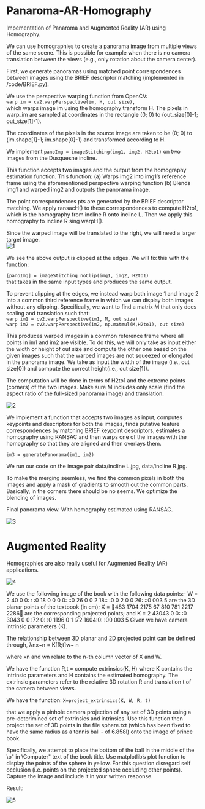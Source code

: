 # Panaroma-AR-Homography
Impementation of Panaroma and Augmented Reality (AR) using Homography.

We can use homographies to create a panorama image from multiple views of the same scene. This is possible for example when there is no camera translation between the views (e.g., only rotation about the camera center).

First, we generate panoramas using matched point correspondences between images using the BRIEF descriptor matching (implemented in /code/BRIEF.py). 

We use the perspective warping function from OpenCV:     
```warp im = cv2.warpPerspective(im, H, out size),```    
which warps image im using the homography transform H. The pixels in warp_im are sampled at coordinates in the rectangle (0; 0) to (out_size[0]-1; out_size[1]-1).

The coordinates of the pixels in the source image are taken to be (0; 0) to (im.shape[1]-1; im.shape[0]-1) and transformed according to H. 

We implement ```panoImg = imageStitching(img1, img2, H2to1)``` on two images from the Dusquesne incline. 

This function accepts two images and the output from the homography estimation function. This function:
(a) Warps img2 into img1’s reference frame using the aforementioned perspective warping function
(b) Blends img1 and warped img2 and outputs the panorama image.

The point correspondences pts are generated by the BRIEF descriptor matching.
We apply ransacH() to these correspondences to compute H2to1, which is the homography from incline R onto incline L. Then we apply this homography to incline R sing warpH().

Since the warped image will be translated to the right, we will need a larger target image.  
![1](/results/6_1.jpg)

We see the above output is clipped at the edges. We will fix this with the function:   
   
```[panoImg] = imageStitching noClip(img1, img2, H2to1)```      
that takes in the same input types and produces the same output.

To prevent clipping at the edges, we instead warp both image 1 and image 2 into a common third reference frame in which we can display both images without any clipping. Specifically, we want to find a matrix M that only does scaling and translation
such that:      
```warp im1 = cv2.warpPerspective(im1, M, out size)```     
```warp im2 = cv2.warpPerspective(im2, np.matmul(M,H2to1), out size)```   

This produces warped images in a common reference frame where all points in im1 and im2 are visible. To do this, we will only take as input either the width or height of out size and compute the other one based on the given images such that the warped
images are not squeezed or elongated in the panorama image. We take as input the width of the image (i.e., out size[0]) and  compute the correct height(i.e., out size[1]).    

The computation will be done in terms of H2to1 and the extreme points (corners) of the two images. Make sure M includes only scale (find the aspect ratio of the full-sized panorama image) and translation.  

![2](/results/q6_2_pan.jpg)

We implement a function that accepts two images as input, computes keypoints and descriptors for both the images, finds putative feature correspondences by matching BRIEF keypoint descriptors, estimates a homography using RANSAC and then warps one of the images with the homography so that they are aligned and then overlays them.
   
```im3 = generatePanorama(im1, im2)```  

We run our code on the image pair data/incline L.jpg, data/incline R.jpg.

To make the merging seemless, we find the common pixels in both the images and apply a mask of gradients to smooth out the common parts. Basically, in the corners there should be no seems. We optimize the blending of images.

Final panorama view. With homography estimated using RANSAC.

![3](/results/q6_3.jpg)



# Augmented Reality

Homographies are also really useful for Augmented Reality (AR) applications.

![4](/results/pb.jpeg)

We use the following image of the book with the following data points:-
W = 2 40 0 0: : :0 18 0 0 0 0: ::0 26 0 0 2 18:: :0 0 2 0 0 26: ::0 003 5
are the 3D planar points of the textbook (in cm);
X = 483 1704 2175 67 810 781 2217 2286
are the corresponding projected points; and
K = 2 43043 0 0: :0 3043 0 0 :72 0: :0 1196 0 1 :72 1604:0: :00 003 5
Given we have camera intrinsic parameters (K).

The relationship between 3D planar and 2D projected point can be defined through,
λnx~n = K[R;t]w~ n 

where xn and wn relate to the n-th column vector of X and W.

We have the function R,t = compute extrinsics(K, H) where K contains the intrinsic parameters and H contains the estimated homography.
The extrinsic parameters refer to the relative 3D rotation R and translation t of the camera between views. 

We have the function:
```X=project_extrinsics(K, W, R, t)```

that we apply a pinhole camera projection of any set of 3D points using a pre-deterimined set of extrinsics and intrinsics. Use this function then project the set of 3D points in the file sphere.txt (which has been fixed to have the same radius as a tennis ball - of 6.858l) onto the image of prince book.

Specifically, we attempt to place the bottom of the ball in the middle of the \o" in \Computer" text
of the book title. Use matplotlib’s plot function to display the points of the sphere in
yellow. For this question disregard self occlusion (i.e. points on the projected sphere
occluding other points). Capture the image and include it in your written response.

Result:

![5](/results/pb2.png)
